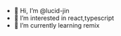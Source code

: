 - 👋 Hi, I’m @lucid-jin
- 👀 I’m interested in react,typescript
- 🌱 I’m currently learning remix


<!---
lucid-jin/lucid-jin is a ✨ special ✨ repository because its `README.md` (this file) appears on your GitHub profile.
You can click the Preview link to take a look at your changes.
--->
